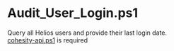 # **Audit_User_Login.ps1**

   Query all Helios users and provide their last login date.<br />
   [cohesity-api.ps1](https://github.com/bseltz-cohesity/scripts/tree/master/powershell/cohesity-api) is required 
